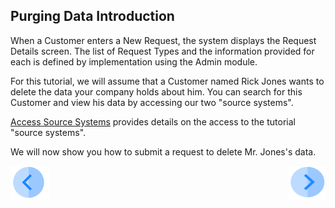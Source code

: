 ## Purging Data Introduction

When a Customer enters a New Request, the system displays the Request Details screen. The list of Request Types and the information provided for each is defined by implementation using the Admin module.

For this tutorial, we will assume that a Customer named Rick Jones wants to delete the data your company holds about him. You can search for this Customer and view his data by accessing our two "source systems".

[Access Source Systems](../00_Setup/00_Access_Source_Systems.md) provides details on the access to the tutorial "source systems".

We will now show you how to submit a request to delete Mr. Jones's data.



[![Previous](../images/Previous.png)]( 01_Purging_Data_Main.md)[<img align="right" width="60" height="54" src="../images/Next.png">](03_01_Purging_Data_Tutorial.md)
